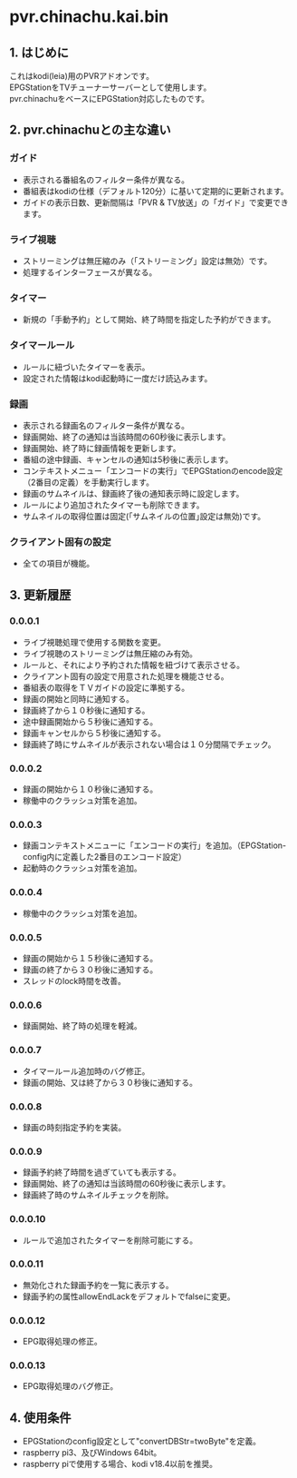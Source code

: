 # pvr.chinachu.kai.bin
## 1. はじめに
これはkodi(leia)用のPVRアドオンです。  
EPGStationをTVチューナーサーバーとして使用します。  
pvr.chinachuをベースにEPGStation対応したものです。  

## 2. pvr.chinachuとの主な違い
### ガイド
- 表示される番組名のフィルター条件が異なる。
- 番組表はkodiの仕様（デフォルト120分）に基いて定期的に更新されます。
- ガイドの表示日数、更新間隔は「PVR & TV放送」の「ガイド」で変更できます。

### ライブ視聴
- ストリーミングは無圧縮のみ（「ストリーミング」設定は無効）です。
- 処理するインターフェースが異なる。

### タイマー
- 新規の「手動予約」として開始、終了時間を指定した予約ができます。

### タイマールール
- ルールに紐づいたタイマーを表示。
- 設定された情報はkodi起動時に一度だけ読込みます。

### 録画
- 表示される録画名のフィルター条件が異なる。
- 録画開始、終了の通知は当該時間の60秒後に表示します。
- 録画開始、終了時に録画情報を更新します。
- 番組の途中録画、キャンセルの通知は5秒後に表示します。
- コンテキストメニュー「エンコードの実行」でEPGStationのencode設定（2番目の定義）を手動実行します。
- 録画のサムネイルは、録画終了後の通知表示時に設定します。
- ルールにより追加されたタイマーも削除できます。
- サムネイルの取得位置は固定(「サムネイルの位置｣設定は無効)です。

### クライアント固有の設定
- 全ての項目が機能。

## 3. 更新履歴
### 0.0.0.1
- ライブ視聴処理で使用する関数を変更。
- ライブ視聴のストリーミングは無圧縮のみ有効。
- ルールと、それにより予約された情報を紐づけて表示させる。
- クライアント固有の設定で用意された処理を機能させる。
- 番組表の取得をＴＶガイドの設定に準拠する。
- 録画の開始と同時に通知する。
- 録画終了から１０秒後に通知する。
- 途中録画開始から５秒後に通知する。
- 録画キャンセルから５秒後に通知する。
- 録画終了時にサムネイルが表示されない場合は１０分間隔でチェック。

### 0.0.0.2
- 録画の開始から１０秒後に通知する。
- 稼働中のクラッシュ対策を追加。

### 0.0.0.3
- 録画コンテキストメニューに「エンコードの実行」を追加。（EPGStation-config内に定義した2番目のエンコード設定）
- 起動時のクラッシュ対策を追加。

### 0.0.0.4
- 稼働中のクラッシュ対策を追加。

### 0.0.0.5
- 録画の開始から１５秒後に通知する。
- 録画の終了から３０秒後に通知する。
- スレッドのlock時間を改善。

### 0.0.0.6
- 録画開始、終了時の処理を軽減。

### 0.0.0.7
- タイマールール追加時のバグ修正。
- 録画の開始、又は終了から３０秒後に通知する。

### 0.0.0.8
- 録画の時刻指定予約を実装。

### 0.0.0.9
- 録画予約終了時間を過ぎていても表示する。
- 録画開始、終了の通知は当該時間の60秒後に表示します。
- 録画終了時のサムネイルチェックを削除。

### 0.0.0.10
- ルールで追加されたタイマーを削除可能にする。

### 0.0.0.11
- 無効化された録画予約を一覧に表示する。
- 録画予約の属性allowEndLackをデフォルトでfalseに変更。

### 0.0.0.12
- EPG取得処理の修正。

### 0.0.0.13
- EPG取得処理のバグ修正。

## 4. 使用条件
- EPGStationのconfig設定として"convertDBStr=twoByte"を定義。
- raspberry pi3、及びWindows 64bit。
- raspberry piで使用する場合、kodi v18.4以前を推奨。
